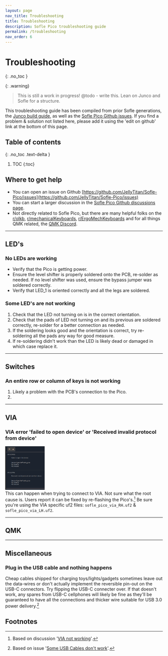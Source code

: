 ```yaml
---
layout: page
nav_title: Troubleshooting
title: Troubleshooting
description: Sofle Pico troubleshooting guide
permalink: /troubleshooting
nav_order: 6
---
```

# Troubleshooting
{: .no_toc }

{: .warning}
> This is still a work in progress!
> @todo - write this. Lean on Junco and Sofle for a structure.

This troubleshooting guide has been compiled from prior Sofle generations, the [Junco build guide](https://github.com/daneski13/Junco?tab=readme-ov-file#troubleshooting), as well as the [Sofle Pico Github issues](https://github.com/JellyTitan/Sofle-Pico/issues). If you find a problem & solution not listed here, please add it using the 'edit on github' link at the bottom of this page.


## Table of contents
{: .no_toc .text-delta }

1. TOC
{:toc}

## Where to get help

* You can open an issue on Github [https://github.com/JellyTitan/Sofle-Pico/issues](https://github.com/JellyTitan/Sofle-Pico/issues)
* You can start a larger discussion in the [Sofle Pico Github discussions page](https://github.com/JellyTitan/Sofle-Pico/discussions).
* Not directly related to Sofle Pico, but there are many helpful folks on the [r/olkb](https://www.reddit.com/r/olkb/), [r/mechanicalKeyboards](https://www.reddit.com/r/MechanicalKeyboards/), [r/ErgoMechKeyboards](https://www.reddit.com/r/ErgoMechKeyboards/) and for all things QMK related, the [QMK Discord](https://discord.com/invite/fBGYurv). 

<hr>

## LED's 

### No LEDs are working
* Verify that the Pico is getting power.
* Ensure the level shifter is properly soldered onto the PCB, re-solder as needed. If no level shifter was used, ensure the bypass jumper was soldered correctly.
* Verify that LED_1 is oriented correctly and all the legs are soldered.

### Some LED's are not working
1. Check that the LED not turning on is in the correct orientation.
1. Check that the pads of LED not turning on and its previous are soldered correctly, re-solder for a better connection as needed.
1. If the soldering looks good and the orientation is correct, try re-soldering all the pads any way for good measure.
1. If re-soldering didn't work than the LED is likely dead or damaged in which case replace it. 

<hr>

## Switches

### An entire row or column of keys is not working
1. Likely a problem with the PCB's connection to the Pico.
2. 

<hr>

## VIA

### VIA error 'failed to open device' or 'Received invalid protocol from device'
<img src="images/build_guide_pico/via_problems_undiagnosed.png" alt="via errors" width="25%"><br>This can happen when trying to connect to VIA. Not sure what the root cause is. Users report it can be fixed by re-flashing the Pico's.[^2] Be sure you're using the VIA specific uf2 files: `sofle_pico_via_RH.uf2` & `sofle_pico_via_LH.uf2`.

<hr>

## QMK

<hr>

## Miscellaneous

### Plug in the USB cable and nothing happens
Cheap cables shipped for charging toys/lights/gadgets sometimes leave out the data-wires or don't actually implement the reversible pin-out on the USB-C connectors. Try flipping the USB-C connecter over. If that doesn't work, any spares from USB-C cellphones will likely be fine as they'll be guaranteed to have all the connections and thicker wire suitable for USB 3.0 power delivery.[^1]

## Footnotes
[^1]: Based on issue '[Some USB Cables don't work](https://github.com/JellyTitan/Sofle-Pico/issues/14)'.
[^2]: Based on discussion '[VIA not working](https://github.com/JellyTitan/Sofle-Pico/discussions/18)'.